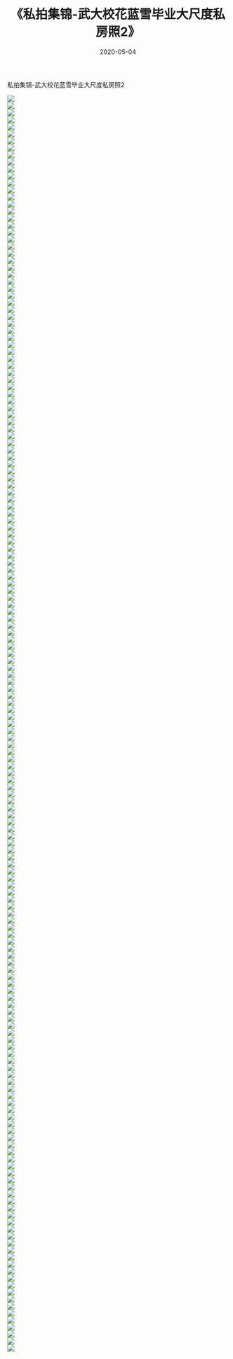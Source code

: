 ﻿---
layout: post
title:  《私拍集锦-武大校花蓝雪毕业大尺度私房照2》
date:   2020-05-04
img: http://imgx.orgx.ga/漏D/网络美图/2020/私拍集锦-武大校花蓝雪毕业大尺度私房照2/000.jpg
categories: [美女, 清纯, 唯美]
---

私拍集锦-武大校花蓝雪毕业大尺度私房照2

  ![](http://imgx.orgx.ga/漏D/网络美图/2020/私拍集锦-武大校花蓝雪毕业大尺度私房照2/001.jpg) <br> ![](http://imgx.orgx.ga/漏D/网络美图/2020/私拍集锦-武大校花蓝雪毕业大尺度私房照2/002.jpg) <br> ![](http://imgx.orgx.ga/漏D/网络美图/2020/私拍集锦-武大校花蓝雪毕业大尺度私房照2/003.jpg) <br> ![](http://imgx.orgx.ga/漏D/网络美图/2020/私拍集锦-武大校花蓝雪毕业大尺度私房照2/004.jpg) <br> ![](http://imgx.orgx.ga/漏D/网络美图/2020/私拍集锦-武大校花蓝雪毕业大尺度私房照2/005.jpg) <br> ![](http://imgx.orgx.ga/漏D/网络美图/2020/私拍集锦-武大校花蓝雪毕业大尺度私房照2/006.jpg) <br> ![](http://imgx.orgx.ga/漏D/网络美图/2020/私拍集锦-武大校花蓝雪毕业大尺度私房照2/007.jpg) <br> ![](http://imgx.orgx.ga/漏D/网络美图/2020/私拍集锦-武大校花蓝雪毕业大尺度私房照2/008.jpg) <br> ![](http://imgx.orgx.ga/漏D/网络美图/2020/私拍集锦-武大校花蓝雪毕业大尺度私房照2/009.jpg) <br> ![](http://imgx.orgx.ga/漏D/网络美图/2020/私拍集锦-武大校花蓝雪毕业大尺度私房照2/010.jpg) <br> ![](http://imgx.orgx.ga/漏D/网络美图/2020/私拍集锦-武大校花蓝雪毕业大尺度私房照2/011.jpg) <br> ![](http://imgx.orgx.ga/漏D/网络美图/2020/私拍集锦-武大校花蓝雪毕业大尺度私房照2/012.jpg) <br> ![](http://imgx.orgx.ga/漏D/网络美图/2020/私拍集锦-武大校花蓝雪毕业大尺度私房照2/013.jpg) <br> ![](http://imgx.orgx.ga/漏D/网络美图/2020/私拍集锦-武大校花蓝雪毕业大尺度私房照2/014.jpg) <br> ![](http://imgx.orgx.ga/漏D/网络美图/2020/私拍集锦-武大校花蓝雪毕业大尺度私房照2/015.jpg) <br> ![](http://imgx.orgx.ga/漏D/网络美图/2020/私拍集锦-武大校花蓝雪毕业大尺度私房照2/016.jpg) <br> ![](http://imgx.orgx.ga/漏D/网络美图/2020/私拍集锦-武大校花蓝雪毕业大尺度私房照2/017.jpg) <br> ![](http://imgx.orgx.ga/漏D/网络美图/2020/私拍集锦-武大校花蓝雪毕业大尺度私房照2/018.jpg) <br> ![](http://imgx.orgx.ga/漏D/网络美图/2020/私拍集锦-武大校花蓝雪毕业大尺度私房照2/019.jpg) <br> ![](http://imgx.orgx.ga/漏D/网络美图/2020/私拍集锦-武大校花蓝雪毕业大尺度私房照2/020.jpg) <br> ![](http://imgx.orgx.ga/漏D/网络美图/2020/私拍集锦-武大校花蓝雪毕业大尺度私房照2/021.jpg) <br> ![](http://imgx.orgx.ga/漏D/网络美图/2020/私拍集锦-武大校花蓝雪毕业大尺度私房照2/022.jpg) <br> ![](http://imgx.orgx.ga/漏D/网络美图/2020/私拍集锦-武大校花蓝雪毕业大尺度私房照2/023.jpg) <br> ![](http://imgx.orgx.ga/漏D/网络美图/2020/私拍集锦-武大校花蓝雪毕业大尺度私房照2/024.jpg) <br> ![](http://imgx.orgx.ga/漏D/网络美图/2020/私拍集锦-武大校花蓝雪毕业大尺度私房照2/025.jpg) <br> ![](http://imgx.orgx.ga/漏D/网络美图/2020/私拍集锦-武大校花蓝雪毕业大尺度私房照2/026.jpg) <br> ![](http://imgx.orgx.ga/漏D/网络美图/2020/私拍集锦-武大校花蓝雪毕业大尺度私房照2/027.jpg) <br> ![](http://imgx.orgx.ga/漏D/网络美图/2020/私拍集锦-武大校花蓝雪毕业大尺度私房照2/028.jpg) <br> ![](http://imgx.orgx.ga/漏D/网络美图/2020/私拍集锦-武大校花蓝雪毕业大尺度私房照2/029.jpg) <br> ![](http://imgx.orgx.ga/漏D/网络美图/2020/私拍集锦-武大校花蓝雪毕业大尺度私房照2/030.jpg) <br> ![](http://imgx.orgx.ga/漏D/网络美图/2020/私拍集锦-武大校花蓝雪毕业大尺度私房照2/031.jpg) <br> ![](http://imgx.orgx.ga/漏D/网络美图/2020/私拍集锦-武大校花蓝雪毕业大尺度私房照2/032.jpg) <br> ![](http://imgx.orgx.ga/漏D/网络美图/2020/私拍集锦-武大校花蓝雪毕业大尺度私房照2/033.jpg) <br> ![](http://imgx.orgx.ga/漏D/网络美图/2020/私拍集锦-武大校花蓝雪毕业大尺度私房照2/034.jpg) <br> ![](http://imgx.orgx.ga/漏D/网络美图/2020/私拍集锦-武大校花蓝雪毕业大尺度私房照2/035.jpg) <br> ![](http://imgx.orgx.ga/漏D/网络美图/2020/私拍集锦-武大校花蓝雪毕业大尺度私房照2/036.jpg) <br> ![](http://imgx.orgx.ga/漏D/网络美图/2020/私拍集锦-武大校花蓝雪毕业大尺度私房照2/037.jpg) <br> ![](http://imgx.orgx.ga/漏D/网络美图/2020/私拍集锦-武大校花蓝雪毕业大尺度私房照2/038.jpg) <br> ![](http://imgx.orgx.ga/漏D/网络美图/2020/私拍集锦-武大校花蓝雪毕业大尺度私房照2/039.jpg) <br> ![](http://imgx.orgx.ga/漏D/网络美图/2020/私拍集锦-武大校花蓝雪毕业大尺度私房照2/040.jpg) <br> ![](http://imgx.orgx.ga/漏D/网络美图/2020/私拍集锦-武大校花蓝雪毕业大尺度私房照2/041.jpg) <br> ![](http://imgx.orgx.ga/漏D/网络美图/2020/私拍集锦-武大校花蓝雪毕业大尺度私房照2/042.jpg) <br> ![](http://imgx.orgx.ga/漏D/网络美图/2020/私拍集锦-武大校花蓝雪毕业大尺度私房照2/043.jpg) <br> ![](http://imgx.orgx.ga/漏D/网络美图/2020/私拍集锦-武大校花蓝雪毕业大尺度私房照2/044.jpg) <br> ![](http://imgx.orgx.ga/漏D/网络美图/2020/私拍集锦-武大校花蓝雪毕业大尺度私房照2/045.jpg) <br> ![](http://imgx.orgx.ga/漏D/网络美图/2020/私拍集锦-武大校花蓝雪毕业大尺度私房照2/046.jpg) <br> ![](http://imgx.orgx.ga/漏D/网络美图/2020/私拍集锦-武大校花蓝雪毕业大尺度私房照2/047.jpg) <br> ![](http://imgx.orgx.ga/漏D/网络美图/2020/私拍集锦-武大校花蓝雪毕业大尺度私房照2/048.jpg) <br> ![](http://imgx.orgx.ga/漏D/网络美图/2020/私拍集锦-武大校花蓝雪毕业大尺度私房照2/049.jpg) <br> ![](http://imgx.orgx.ga/漏D/网络美图/2020/私拍集锦-武大校花蓝雪毕业大尺度私房照2/050.jpg) <br> ![](http://imgx.orgx.ga/漏D/网络美图/2020/私拍集锦-武大校花蓝雪毕业大尺度私房照2/051.jpg) <br> ![](http://imgx.orgx.ga/漏D/网络美图/2020/私拍集锦-武大校花蓝雪毕业大尺度私房照2/052.jpg) <br> ![](http://imgx.orgx.ga/漏D/网络美图/2020/私拍集锦-武大校花蓝雪毕业大尺度私房照2/053.jpg) <br> ![](http://imgx.orgx.ga/漏D/网络美图/2020/私拍集锦-武大校花蓝雪毕业大尺度私房照2/054.jpg) <br> ![](http://imgx.orgx.ga/漏D/网络美图/2020/私拍集锦-武大校花蓝雪毕业大尺度私房照2/055.jpg) <br> ![](http://imgx.orgx.ga/漏D/网络美图/2020/私拍集锦-武大校花蓝雪毕业大尺度私房照2/056.jpg) <br> ![](http://imgx.orgx.ga/漏D/网络美图/2020/私拍集锦-武大校花蓝雪毕业大尺度私房照2/057.jpg) <br> ![](http://imgx.orgx.ga/漏D/网络美图/2020/私拍集锦-武大校花蓝雪毕业大尺度私房照2/058.jpg) <br> ![](http://imgx.orgx.ga/漏D/网络美图/2020/私拍集锦-武大校花蓝雪毕业大尺度私房照2/059.jpg) <br> ![](http://imgx.orgx.ga/漏D/网络美图/2020/私拍集锦-武大校花蓝雪毕业大尺度私房照2/060.jpg) <br> ![](http://imgx.orgx.ga/漏D/网络美图/2020/私拍集锦-武大校花蓝雪毕业大尺度私房照2/061.jpg) <br> ![](http://imgx.orgx.ga/漏D/网络美图/2020/私拍集锦-武大校花蓝雪毕业大尺度私房照2/062.jpg) <br> ![](http://imgx.orgx.ga/漏D/网络美图/2020/私拍集锦-武大校花蓝雪毕业大尺度私房照2/063.jpg) <br> ![](http://imgx.orgx.ga/漏D/网络美图/2020/私拍集锦-武大校花蓝雪毕业大尺度私房照2/064.jpg) <br> ![](http://imgx.orgx.ga/漏D/网络美图/2020/私拍集锦-武大校花蓝雪毕业大尺度私房照2/065.jpg) <br> ![](http://imgx.orgx.ga/漏D/网络美图/2020/私拍集锦-武大校花蓝雪毕业大尺度私房照2/066.jpg) <br> ![](http://imgx.orgx.ga/漏D/网络美图/2020/私拍集锦-武大校花蓝雪毕业大尺度私房照2/067.jpg) <br> ![](http://imgx.orgx.ga/漏D/网络美图/2020/私拍集锦-武大校花蓝雪毕业大尺度私房照2/068.jpg) <br> ![](http://imgx.orgx.ga/漏D/网络美图/2020/私拍集锦-武大校花蓝雪毕业大尺度私房照2/069.jpg) <br> ![](http://imgx.orgx.ga/漏D/网络美图/2020/私拍集锦-武大校花蓝雪毕业大尺度私房照2/070.jpg) <br> ![](http://imgx.orgx.ga/漏D/网络美图/2020/私拍集锦-武大校花蓝雪毕业大尺度私房照2/071.jpg) <br> ![](http://imgx.orgx.ga/漏D/网络美图/2020/私拍集锦-武大校花蓝雪毕业大尺度私房照2/072.jpg) <br> ![](http://imgx.orgx.ga/漏D/网络美图/2020/私拍集锦-武大校花蓝雪毕业大尺度私房照2/073.jpg) <br> ![](http://imgx.orgx.ga/漏D/网络美图/2020/私拍集锦-武大校花蓝雪毕业大尺度私房照2/074.jpg) <br> ![](http://imgx.orgx.ga/漏D/网络美图/2020/私拍集锦-武大校花蓝雪毕业大尺度私房照2/075.jpg) <br> ![](http://imgx.orgx.ga/漏D/网络美图/2020/私拍集锦-武大校花蓝雪毕业大尺度私房照2/076.jpg) <br> ![](http://imgx.orgx.ga/漏D/网络美图/2020/私拍集锦-武大校花蓝雪毕业大尺度私房照2/077.jpg) <br> ![](http://imgx.orgx.ga/漏D/网络美图/2020/私拍集锦-武大校花蓝雪毕业大尺度私房照2/078.jpg) <br> ![](http://imgx.orgx.ga/漏D/网络美图/2020/私拍集锦-武大校花蓝雪毕业大尺度私房照2/079.jpg) <br> ![](http://imgx.orgx.ga/漏D/网络美图/2020/私拍集锦-武大校花蓝雪毕业大尺度私房照2/080.jpg) <br> ![](http://imgx.orgx.ga/漏D/网络美图/2020/私拍集锦-武大校花蓝雪毕业大尺度私房照2/081.jpg) <br> ![](http://imgx.orgx.ga/漏D/网络美图/2020/私拍集锦-武大校花蓝雪毕业大尺度私房照2/082.jpg) <br> ![](http://imgx.orgx.ga/漏D/网络美图/2020/私拍集锦-武大校花蓝雪毕业大尺度私房照2/083.jpg) <br> ![](http://imgx.orgx.ga/漏D/网络美图/2020/私拍集锦-武大校花蓝雪毕业大尺度私房照2/084.jpg) <br> ![](http://imgx.orgx.ga/漏D/网络美图/2020/私拍集锦-武大校花蓝雪毕业大尺度私房照2/085.jpg) <br> ![](http://imgx.orgx.ga/漏D/网络美图/2020/私拍集锦-武大校花蓝雪毕业大尺度私房照2/086.jpg) <br> ![](http://imgx.orgx.ga/漏D/网络美图/2020/私拍集锦-武大校花蓝雪毕业大尺度私房照2/087.jpg) <br> ![](http://imgx.orgx.ga/漏D/网络美图/2020/私拍集锦-武大校花蓝雪毕业大尺度私房照2/088.jpg) <br> ![](http://imgx.orgx.ga/漏D/网络美图/2020/私拍集锦-武大校花蓝雪毕业大尺度私房照2/089.jpg) <br> ![](http://imgx.orgx.ga/漏D/网络美图/2020/私拍集锦-武大校花蓝雪毕业大尺度私房照2/090.jpg) <br> ![](http://imgx.orgx.ga/漏D/网络美图/2020/私拍集锦-武大校花蓝雪毕业大尺度私房照2/091.jpg) <br> ![](http://imgx.orgx.ga/漏D/网络美图/2020/私拍集锦-武大校花蓝雪毕业大尺度私房照2/092.jpg) <br> ![](http://imgx.orgx.ga/漏D/网络美图/2020/私拍集锦-武大校花蓝雪毕业大尺度私房照2/093.jpg) <br> ![](http://imgx.orgx.ga/漏D/网络美图/2020/私拍集锦-武大校花蓝雪毕业大尺度私房照2/094.jpg) <br> ![](http://imgx.orgx.ga/漏D/网络美图/2020/私拍集锦-武大校花蓝雪毕业大尺度私房照2/095.jpg) <br> ![](http://imgx.orgx.ga/漏D/网络美图/2020/私拍集锦-武大校花蓝雪毕业大尺度私房照2/096.jpg) <br> ![](http://imgx.orgx.ga/漏D/网络美图/2020/私拍集锦-武大校花蓝雪毕业大尺度私房照2/097.jpg) <br> ![](http://imgx.orgx.ga/漏D/网络美图/2020/私拍集锦-武大校花蓝雪毕业大尺度私房照2/098.jpg) <br> ![](http://imgx.orgx.ga/漏D/网络美图/2020/私拍集锦-武大校花蓝雪毕业大尺度私房照2/099.jpg) <br> ![](http://imgx.orgx.ga/漏D/网络美图/2020/私拍集锦-武大校花蓝雪毕业大尺度私房照2/100.jpg) <br> ![](http://imgx.orgx.ga/漏D/网络美图/2020/私拍集锦-武大校花蓝雪毕业大尺度私房照2/101.jpg) <br> ![](http://imgx.orgx.ga/漏D/网络美图/2020/私拍集锦-武大校花蓝雪毕业大尺度私房照2/102.jpg) <br> ![](http://imgx.orgx.ga/漏D/网络美图/2020/私拍集锦-武大校花蓝雪毕业大尺度私房照2/103.jpg) <br> ![](http://imgx.orgx.ga/漏D/网络美图/2020/私拍集锦-武大校花蓝雪毕业大尺度私房照2/104.jpg) <br> ![](http://imgx.orgx.ga/漏D/网络美图/2020/私拍集锦-武大校花蓝雪毕业大尺度私房照2/105.jpg) <br> ![](http://imgx.orgx.ga/漏D/网络美图/2020/私拍集锦-武大校花蓝雪毕业大尺度私房照2/106.jpg) <br> ![](http://imgx.orgx.ga/漏D/网络美图/2020/私拍集锦-武大校花蓝雪毕业大尺度私房照2/107.jpg) <br> ![](http://imgx.orgx.ga/漏D/网络美图/2020/私拍集锦-武大校花蓝雪毕业大尺度私房照2/108.jpg) <br> ![](http://imgx.orgx.ga/漏D/网络美图/2020/私拍集锦-武大校花蓝雪毕业大尺度私房照2/109.jpg) <br> ![](http://imgx.orgx.ga/漏D/网络美图/2020/私拍集锦-武大校花蓝雪毕业大尺度私房照2/110.jpg) <br> ![](http://imgx.orgx.ga/漏D/网络美图/2020/私拍集锦-武大校花蓝雪毕业大尺度私房照2/111.jpg) <br> ![](http://imgx.orgx.ga/漏D/网络美图/2020/私拍集锦-武大校花蓝雪毕业大尺度私房照2/112.jpg) <br> ![](http://imgx.orgx.ga/漏D/网络美图/2020/私拍集锦-武大校花蓝雪毕业大尺度私房照2/113.jpg) <br> ![](http://imgx.orgx.ga/漏D/网络美图/2020/私拍集锦-武大校花蓝雪毕业大尺度私房照2/114.jpg) <br> ![](http://imgx.orgx.ga/漏D/网络美图/2020/私拍集锦-武大校花蓝雪毕业大尺度私房照2/115.jpg) <br> ![](http://imgx.orgx.ga/漏D/网络美图/2020/私拍集锦-武大校花蓝雪毕业大尺度私房照2/116.jpg) <br> ![](http://imgx.orgx.ga/漏D/网络美图/2020/私拍集锦-武大校花蓝雪毕业大尺度私房照2/117.jpg) <br> ![](http://imgx.orgx.ga/漏D/网络美图/2020/私拍集锦-武大校花蓝雪毕业大尺度私房照2/118.jpg) <br> ![](http://imgx.orgx.ga/漏D/网络美图/2020/私拍集锦-武大校花蓝雪毕业大尺度私房照2/119.jpg) <br> ![](http://imgx.orgx.ga/漏D/网络美图/2020/私拍集锦-武大校花蓝雪毕业大尺度私房照2/120.jpg) <br> ![](http://imgx.orgx.ga/漏D/网络美图/2020/私拍集锦-武大校花蓝雪毕业大尺度私房照2/121.jpg) <br> ![](http://imgx.orgx.ga/漏D/网络美图/2020/私拍集锦-武大校花蓝雪毕业大尺度私房照2/122.jpg) <br> ![](http://imgx.orgx.ga/漏D/网络美图/2020/私拍集锦-武大校花蓝雪毕业大尺度私房照2/123.jpg) <br> ![](http://imgx.orgx.ga/漏D/网络美图/2020/私拍集锦-武大校花蓝雪毕业大尺度私房照2/124.jpg) <br> ![](http://imgx.orgx.ga/漏D/网络美图/2020/私拍集锦-武大校花蓝雪毕业大尺度私房照2/125.jpg) <br> ![](http://imgx.orgx.ga/漏D/网络美图/2020/私拍集锦-武大校花蓝雪毕业大尺度私房照2/126.jpg) <br> ![](http://imgx.orgx.ga/漏D/网络美图/2020/私拍集锦-武大校花蓝雪毕业大尺度私房照2/127.jpg) <br> ![](http://imgx.orgx.ga/漏D/网络美图/2020/私拍集锦-武大校花蓝雪毕业大尺度私房照2/128.jpg) <br> ![](http://imgx.orgx.ga/漏D/网络美图/2020/私拍集锦-武大校花蓝雪毕业大尺度私房照2/129.jpg) <br> ![](http://imgx.orgx.ga/漏D/网络美图/2020/私拍集锦-武大校花蓝雪毕业大尺度私房照2/130.jpg) <br> ![](http://imgx.orgx.ga/漏D/网络美图/2020/私拍集锦-武大校花蓝雪毕业大尺度私房照2/131.jpg) <br> ![](http://imgx.orgx.ga/漏D/网络美图/2020/私拍集锦-武大校花蓝雪毕业大尺度私房照2/132.jpg) <br> ![](http://imgx.orgx.ga/漏D/网络美图/2020/私拍集锦-武大校花蓝雪毕业大尺度私房照2/133.jpg) <br> ![](http://imgx.orgx.ga/漏D/网络美图/2020/私拍集锦-武大校花蓝雪毕业大尺度私房照2/134.jpg) <br> ![](http://imgx.orgx.ga/漏D/网络美图/2020/私拍集锦-武大校花蓝雪毕业大尺度私房照2/135.jpg) <br> ![](http://imgx.orgx.ga/漏D/网络美图/2020/私拍集锦-武大校花蓝雪毕业大尺度私房照2/136.jpg) <br> ![](http://imgx.orgx.ga/漏D/网络美图/2020/私拍集锦-武大校花蓝雪毕业大尺度私房照2/137.jpg) <br> ![](http://imgx.orgx.ga/漏D/网络美图/2020/私拍集锦-武大校花蓝雪毕业大尺度私房照2/138.jpg) <br> ![](http://imgx.orgx.ga/漏D/网络美图/2020/私拍集锦-武大校花蓝雪毕业大尺度私房照2/139.jpg) <br> ![](http://imgx.orgx.ga/漏D/网络美图/2020/私拍集锦-武大校花蓝雪毕业大尺度私房照2/140.jpg) <br> ![](http://imgx.orgx.ga/漏D/网络美图/2020/私拍集锦-武大校花蓝雪毕业大尺度私房照2/141.jpg) <br> ![](http://imgx.orgx.ga/漏D/网络美图/2020/私拍集锦-武大校花蓝雪毕业大尺度私房照2/142.jpg) <br> ![](http://imgx.orgx.ga/漏D/网络美图/2020/私拍集锦-武大校花蓝雪毕业大尺度私房照2/143.jpg) <br> ![](http://imgx.orgx.ga/漏D/网络美图/2020/私拍集锦-武大校花蓝雪毕业大尺度私房照2/144.jpg) <br> ![](http://imgx.orgx.ga/漏D/网络美图/2020/私拍集锦-武大校花蓝雪毕业大尺度私房照2/145.jpg) <br> ![](http://imgx.orgx.ga/漏D/网络美图/2020/私拍集锦-武大校花蓝雪毕业大尺度私房照2/146.jpg) <br> ![](http://imgx.orgx.ga/漏D/网络美图/2020/私拍集锦-武大校花蓝雪毕业大尺度私房照2/147.jpg) <br> ![](http://imgx.orgx.ga/漏D/网络美图/2020/私拍集锦-武大校花蓝雪毕业大尺度私房照2/148.jpg) <br> ![](http://imgx.orgx.ga/漏D/网络美图/2020/私拍集锦-武大校花蓝雪毕业大尺度私房照2/149.jpg) <br> ![](http://imgx.orgx.ga/漏D/网络美图/2020/私拍集锦-武大校花蓝雪毕业大尺度私房照2/150.jpg) <br> ![](http://imgx.orgx.ga/漏D/网络美图/2020/私拍集锦-武大校花蓝雪毕业大尺度私房照2/151.jpg) <br> ![](http://imgx.orgx.ga/漏D/网络美图/2020/私拍集锦-武大校花蓝雪毕业大尺度私房照2/152.jpg) <br> ![](http://imgx.orgx.ga/漏D/网络美图/2020/私拍集锦-武大校花蓝雪毕业大尺度私房照2/153.jpg) <br> ![](http://imgx.orgx.ga/漏D/网络美图/2020/私拍集锦-武大校花蓝雪毕业大尺度私房照2/154.jpg) <br> ![](http://imgx.orgx.ga/漏D/网络美图/2020/私拍集锦-武大校花蓝雪毕业大尺度私房照2/155.jpg) <br> ![](http://imgx.orgx.ga/漏D/网络美图/2020/私拍集锦-武大校花蓝雪毕业大尺度私房照2/156.jpg) <br> ![](http://imgx.orgx.ga/漏D/网络美图/2020/私拍集锦-武大校花蓝雪毕业大尺度私房照2/157.jpg) <br> ![](http://imgx.orgx.ga/漏D/网络美图/2020/私拍集锦-武大校花蓝雪毕业大尺度私房照2/158.jpg) <br> ![](http://imgx.orgx.ga/漏D/网络美图/2020/私拍集锦-武大校花蓝雪毕业大尺度私房照2/159.jpg) <br> ![](http://imgx.orgx.ga/漏D/网络美图/2020/私拍集锦-武大校花蓝雪毕业大尺度私房照2/160.jpg) <br> ![](http://imgx.orgx.ga/漏D/网络美图/2020/私拍集锦-武大校花蓝雪毕业大尺度私房照2/161.jpg) <br> ![](http://imgx.orgx.ga/漏D/网络美图/2020/私拍集锦-武大校花蓝雪毕业大尺度私房照2/162.jpg) <br> ![](http://imgx.orgx.ga/漏D/网络美图/2020/私拍集锦-武大校花蓝雪毕业大尺度私房照2/163.jpg) <br> ![](http://imgx.orgx.ga/漏D/网络美图/2020/私拍集锦-武大校花蓝雪毕业大尺度私房照2/164.jpg) <br> ![](http://imgx.orgx.ga/漏D/网络美图/2020/私拍集锦-武大校花蓝雪毕业大尺度私房照2/165.jpg) <br> ![](http://imgx.orgx.ga/漏D/网络美图/2020/私拍集锦-武大校花蓝雪毕业大尺度私房照2/166.jpg) <br> ![](http://imgx.orgx.ga/漏D/网络美图/2020/私拍集锦-武大校花蓝雪毕业大尺度私房照2/167.jpg) <br> ![](http://imgx.orgx.ga/漏D/网络美图/2020/私拍集锦-武大校花蓝雪毕业大尺度私房照2/168.jpg) <br> ![](http://imgx.orgx.ga/漏D/网络美图/2020/私拍集锦-武大校花蓝雪毕业大尺度私房照2/169.jpg) <br> ![](http://imgx.orgx.ga/漏D/网络美图/2020/私拍集锦-武大校花蓝雪毕业大尺度私房照2/170.jpg) <br> ![](http://imgx.orgx.ga/漏D/网络美图/2020/私拍集锦-武大校花蓝雪毕业大尺度私房照2/171.jpg) <br> ![](http://imgx.orgx.ga/漏D/网络美图/2020/私拍集锦-武大校花蓝雪毕业大尺度私房照2/172.jpg) <br> ![](http://imgx.orgx.ga/漏D/网络美图/2020/私拍集锦-武大校花蓝雪毕业大尺度私房照2/173.jpg) <br> ![](http://imgx.orgx.ga/漏D/网络美图/2020/私拍集锦-武大校花蓝雪毕业大尺度私房照2/174.jpg) <br> ![](http://imgx.orgx.ga/漏D/网络美图/2020/私拍集锦-武大校花蓝雪毕业大尺度私房照2/175.jpg) <br> ![](http://imgx.orgx.ga/漏D/网络美图/2020/私拍集锦-武大校花蓝雪毕业大尺度私房照2/176.jpg) <br> ![](http://imgx.orgx.ga/漏D/网络美图/2020/私拍集锦-武大校花蓝雪毕业大尺度私房照2/177.jpg) <br> ![](http://imgx.orgx.ga/漏D/网络美图/2020/私拍集锦-武大校花蓝雪毕业大尺度私房照2/178.jpg) <br> ![](http://imgx.orgx.ga/漏D/网络美图/2020/私拍集锦-武大校花蓝雪毕业大尺度私房照2/179.jpg) <br>